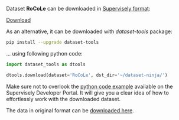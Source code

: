 Dataset **RoCoLe** can be downloaded in [Supervisely format](https://developer.supervisely.com/api-references/supervisely-annotation-json-format):

 [Download](https://assets.supervisely.com/supervisely-supervisely-assets-public/teams_storage/Y/5/oa/s1qYG9jr3gyWci7DRPuDP8a9S7o6vuvdAf1Fm9W9obzx8h3cewBeDTUiSy0G0rFLwzl5scA0mYCchghadC8kkSPINmTXuA2fSb3cuAAdxHsNIIgoHCeqRL4nF9X7.tar)

As an alternative, it can be downloaded with *dataset-tools* package:
``` bash
pip install --upgrade dataset-tools
```

... using following python code:
``` python
import dataset_tools as dtools

dtools.download(dataset='RoCoLe', dst_dir='~/dataset-ninja/')
```
Make sure not to overlook the [python code example](https://developer.supervisely.com/getting-started/python-sdk-tutorials/iterate-over-a-local-project) available on the Supervisely Developer Portal. It will give you a clear idea of how to effortlessly work with the downloaded dataset.

The data in original format can be [downloaded here](https://prod-dcd-datasets-cache-zipfiles.s3.eu-west-1.amazonaws.com/c5yvn32dzg-2.zip).